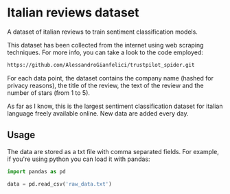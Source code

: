 # Italian reviews dataset
A dataset of italian reviews to train sentiment classification models. 

This dataset has been collected from the internet using web scraping techniques. For more info, you can take a look to the code employed:

```html
https://github.com/AlessandroGianfelici/trustpilot_spider.git
```

For each data point, the dataset contains the company name (hashed for privacy reasons), the title of the review, the text of the review and the number of stars (from 1 to 5). 

As far as I know, this is the largest sentiment classification dataset for italian language freely available online. New data are added every day.

## Usage

The data are stored as a txt file with comma separated fields. For example, if you're using python you can load it with pandas:

```python
import pandas as pd

data = pd.read_csv('raw_data.txt')
```

